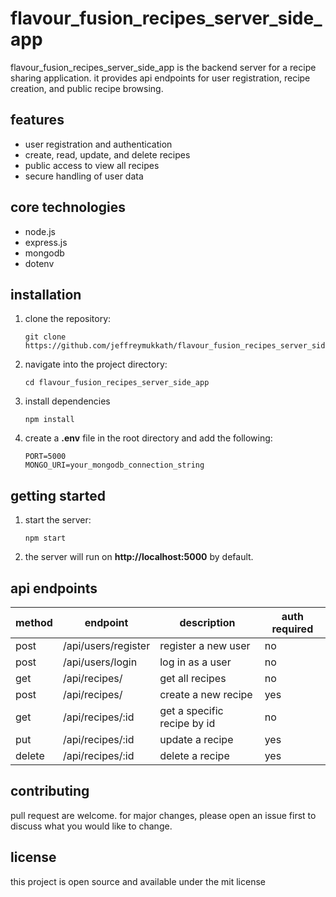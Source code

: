 # flavour_fusion_recipes_server_side_app

flavour_fusion_recipes_server_side_app is the backend server for a recipe sharing application.
it provides api endpoints for user registration, recipe creation, and public recipe browsing.

## features

- user registration and authentication
- create, read, update, and delete recipes
- public access to view all recipes
- secure handling of user data

## core technologies

- node.js
- express.js
- mongodb
- dotenv

## installation

1. clone the repository:

   ```
   git clone https://github.com/jeffreymukkath/flavour_fusion_recipes_server_side_app.git
   ```

2. navigate into the project directory:

   ```
   cd flavour_fusion_recipes_server_side_app
   ```

3. install dependencies

   ```
   npm install
   ```

4. create a **.env** file in the root directory and add the following:

   ```
   PORT=5000
   MONGO_URI=your_mongodb_connection_string
   ```

## getting started

1. start the server:

   ```
   npm start
   ```

2. the server will run on **http://localhost:5000** by default.

## api endpoints

| method | endpoint            | description                 | auth required |
| ------ | ------------------- | --------------------------- | ------------- |
| post   | /api/users/register | register a new user         | no            |
| post   | /api/users/login    | log in as a user            | no            |
| get    | /api/recipes/       | get all recipes             | no            |
| post   | /api/recipes/       | create a new recipe         | yes           |
| get    | /api/recipes/:id    | get a specific recipe by id | no            |
| put    | /api/recipes/:id    | update a recipe             | yes           |
| delete | /api/recipes/:id    | delete a recipe             | yes           |

## contributing

pull request are welcome.
for major changes, please open an issue first to discuss what you would like to change.

## license

this project is open source and available under the mit license
